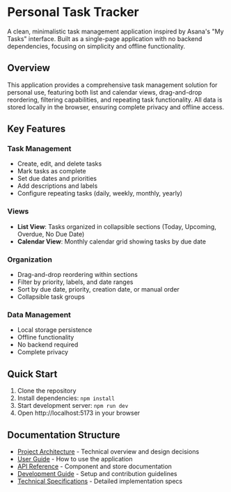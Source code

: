 # Personal Task Tracker

A clean, minimalistic task management application inspired by Asana's "My Tasks" interface. Built as a single-page application with no backend dependencies, focusing on simplicity and offline functionality.

## Overview

This application provides a comprehensive task management solution for personal use, featuring both list and calendar views, drag-and-drop reordering, filtering capabilities, and repeating task functionality. All data is stored locally in the browser, ensuring complete privacy and offline access.

## Key Features

### Task Management
- Create, edit, and delete tasks
- Mark tasks as complete
- Set due dates and priorities
- Add descriptions and labels
- Configure repeating tasks (daily, weekly, monthly, yearly)

### Views
- **List View**: Tasks organized in collapsible sections (Today, Upcoming, Overdue, No Due Date)
- **Calendar View**: Monthly calendar grid showing tasks by due date

### Organization
- Drag-and-drop reordering within sections
- Filter by priority, labels, and date ranges
- Sort by due date, priority, creation date, or manual order
- Collapsible task groups

### Data Management
- Local storage persistence
- Offline functionality
- No backend required
- Complete privacy

## Quick Start

1. Clone the repository
2. Install dependencies: `npm install`
3. Start development server: `npm run dev`
4. Open http://localhost:5173 in your browser

## Documentation Structure

- [Project Architecture](architecture.md) - Technical overview and design decisions
- [User Guide](user-guide.md) - How to use the application
- [API Reference](api-reference.md) - Component and store documentation
- [Development Guide](development.md) - Setup and contribution guidelines
- [Technical Specifications](technical-specs.md) - Detailed implementation specs
